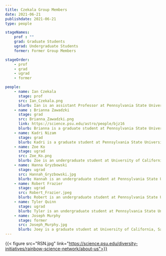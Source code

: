 ```yaml
---
title: Czekala Group Members
date: 2021-06-21
publishdate: 2021-06-21
type: people

stageNames: 
    prof : ""
    grad: Graduate Students
    ugrad: Undergraduate Students
    former: Former Group Members

stageOrder: 
    - prof
    - grad
    - ugrad
    - former

people: 
    - name: Ian Czekala
      stage: prof 
      src: Ian_Czekala.png
      blurb: Ian is an assistant Professor at Pennsylvania State University.
    - name : Brianna Zawadzki
      stage: grad 
      src: Brianna_Zawadzki.png
      link: https://science.psu.edu/astro/people/bjz16
      blurb: Brianna is a graduate student at Pennsylvania State University.
    - name: Kadri Nizam
      stage: grad 
      blurb: Kadri is a graduate student at Pennsylvania State University.
    - name: Zoe Ko
      stage: ugrad 
      src: Zoe_Ko.png
      blurb: Zoe is an undergraduate student at University of California, Berkeley.
    - name: Hanna Gryzbowski
      stage: ugrad 
      src: Hannah_Gryzbowski.jpg
      blurb: Hannah is an undergraduate student at Pennsylvania State University.
    - name: Robert Frazier
      stage: ugrad 
      src: Robert_Frazier.jpeg
      blurb: Robert is an undergraduate student at Pennsylvania State University.
    - name: Tyler Quinn
      stage: ugrad 
      blurb: Tyler is an undergraduate student at Pennsylvania State University.
    - name: Joseph Murphy
      stage: former
      src: Joseph_Murphy.jpg
      blurb: Joey is a graduate student at University of California, Santa Cruz.
---
```


{{< figure src="RSN.jpg" link="https://science.psu.edu/diversity-initiatives/rainbow-science-network/about-us">}}
